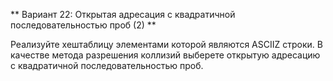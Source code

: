 ** Вариант 22: Открытая адресация с квадратичной последовательностью
проб (2) **

Реализуйте хеш­таблицу элементами которой являются ASCII­Z строки. В качестве метода
разрешения коллизий выберете открытую адресацию с квадратичной последовательностью проб.

